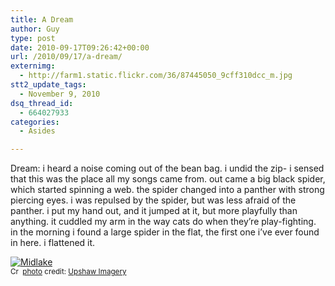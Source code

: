 ```yaml
---
title: A Dream
author: Guy
type: post
date: 2010-09-17T09:26:42+00:00
url: /2010/09/17/a-dream/
externimg:
  - http://farm1.static.flickr.com/36/87445050_9cff310dcc_m.jpg
stt2_update_tags:
  - November 9, 2010
dsq_thread_id:
  - 664027933
categories:
  - Asides

---
```

Dream: i heard a noise coming out of the bean bag. i undid the zip- i sensed that this was the place all my songs came from. out came a big black spider, which started spinning a web. the spider changed into a panther with strong piercing eyes. i was repulsed by the spider, but was less afraid of the panther. i put my hand out, and it jumped at it, but more playfully than anything. it cuddled my arm in the way cats do when they&#8217;re play-fighting. in the morning i found a large spider in the flat, the first one i&#8217;ve ever found in here. i flattened it.

<a href="http://www.flickr.com/photos/66275917@N00/87445050/" title="Midlake" target="_blank"><img src="http://farm1.static.flickr.com/36/87445050_9cff310dcc_m.jpg" alt="Midlake" border="0" /></a>  
<small><a href="http://creativecommons.org/licenses/by-sa/2.0/" title="Attribution-ShareAlike License" target="_blank"><img src="https://2018.guyjames.com/wp-content/plugins/photo-dropper/images/cc.png" alt="Creative Commons License" border="0" width="16" height="16" align="absmiddle" /></a> <a href="http://www.photodropper.com/photos/" target="_blank">photo</a> credit: <a href="http://www.flickr.com/photos/66275917@N00/87445050/" title="Upshaw Imagery" target="_blank">Upshaw Imagery</a></small>